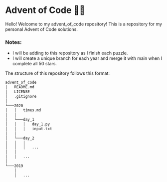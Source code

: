 # Advent of Code 🎄🎁

Hello! Welcome to my advent_of_code repository! This is a repository for my personal Advent of Code solutions.

### Notes:
* I will be adding to this repository as I finish each puzzle. 
* I will create a unique branch for each year and merge it with main when I complete all 50 stars.

The structure of this repository follows this format:
```bash
advent_of_code
│   README.md
│   LICENSE
│   .gitignore
│
└───2020
│   │   times.md
│   │
│   └───day_1
│   │   │   day_1.py
│   │   │   input.txt
│   │
│   └───day_2
│   │   │   
│   │   │   ...
│   │
│   │   ...
│   
└───2019
    │
    │   ...
```
